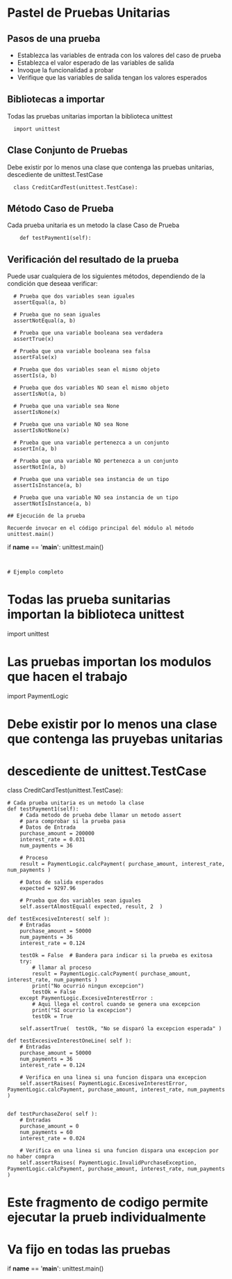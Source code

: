 # Pastel de Pruebas Unitarias

## Pasos de una prueba
- Establezca las variables de entrada con los valores del caso de prueba
- Establezca el valor esperado de las variables de salida
- Invoque la funcionalidad a probar
- Verifique que las variables de salida tengan los valores esperados

## Bibliotecas a importar

Todas las pruebas unitarias importan la biblioteca unittest 

```
  import unittest
```

## Clase Conjunto de Pruebas

Debe existir por lo menos una clase que contenga las pruebas unitarias, descediente de unittest.TestCase

```
  class CreditCardTest(unittest.TestCase):
```

## Método Caso de Prueba

 Cada prueba unitaria es un metodo la clase Caso de Prueba

```
    def testPayment1(self):
```

## Verificación del resultado de la prueba

Puede usar cualquiera de los siguientes métodos, dependiendo de la condición que deseaa verificar:

```
  # Prueba que dos variables sean iguales
  assertEqual(a, b)

  # Prueba que no sean iguales
  assertNotEqual(a, b)

  # Prueba que una variable booleana sea verdadera  
  assertTrue(x)

  # Prueba que una variable booleana sea falsa
  assertFalse(x)

  # Prueba que dos variables sean el mismo objeto
  assertIs(a, b)

  # Prueba que dos variables NO sean el mismo objeto
  assertIsNot(a, b)

  # Prueba que una variable sea None
  assertIsNone(x)

  # Prueba que una variable NO sea None
  assertIsNotNone(x)

  # Prueba que una variable pertenezca a un conjunto
  assertIn(a, b)

  # Prueba que una variable NO pertenezca a un conjunto
  assertNotIn(a, b)

  # Prueba que una variable sea instancia de un tipo
  assertIsInstance(a, b)

  # Prueba que una variable NO sea instancia de un tipo
  assertNotIsInstance(a, b)

## Ejecución de la prueba

Recuerde invocar en el código principal del módulo al método unittest.main()

``` 

if __name__ == '__main__':
    unittest.main()

```


# Ejemplo completo

```

  # Todas las prueba sunitarias importan la biblioteca unittest
import unittest

  # Las pruebas importan los modulos que hacen el trabajo
import PaymentLogic 


  # Debe existir por lo menos una clase que contenga las pruyebas unitarias
  # descediente de unittest.TestCase
class CreditCardTest(unittest.TestCase):

    # Cada prueba unitaria es un metodo la clase
    def testPayment1(self):
        # Cada metodo de prueba debe llamar un metodo assert
        # para comprobar si la prueba pasa
        # Datos de Entrada
        purchase_amount = 200000
        interest_rate = 0.031
        num_payments = 36

        # Proceso
        result = PaymentLogic.calcPayment( purchase_amount, interest_rate, num_payments )

        # Datos de salida esperados
        expected = 9297.96

        # Prueba que dos variables sean iguales
        self.assertAlmostEqual( expected, result, 2  )

    def testExcesiveInterest( self ):
        # Entradas
        purchase_amount = 50000
        num_payments = 36
        interest_rate = 0.124

        testOk = False  # Bandera para indicar si la prueba es exitosa
        try:
            # llamar al proceso
            result = PaymentLogic.calcPayment( purchase_amount, interest_rate, num_payments )
            print("No ocurrió ningun excepcion")
            testOk = False
        except PaymentLogic.ExcesiveInterestError :
            # Aqui llega el control cuando se genera una excepcion
            print("SI ocurrio la excepcion")
            testOk = True

        self.assertTrue(  testOk, "No se disparó la excepcion esperada" )            

    def testExcesiveInterestOneLine( self ):
        # Entradas
        purchase_amount = 50000
        num_payments = 36
        interest_rate = 0.124

        # Verifica en una linea si una funcion dispara una excepcion
        self.assertRaises( PaymentLogic.ExcesiveInterestError, PaymentLogic.calcPayment, purchase_amount, interest_rate, num_payments  )


    def testPurchaseZero( self ):
        # Entradas
        purchase_amount = 0
        num_payments = 60
        interest_rate = 0.024

        # Verifica en una linea si una funcion dispara una excepcion por no haber compra
        self.assertRaises( PaymentLogic.InvalidPurchaseException, PaymentLogic.calcPayment, purchase_amount, interest_rate, num_payments  )

  # Este fragmento de codigo permite ejecutar la prueb individualmente
  # Va fijo en todas las pruebas

if __name__ == '__main__':
    unittest.main()

```